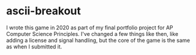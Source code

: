# ascii-breakout

I wrote this game in 2020 as part of my final portfolio project for AP
Computer Science Principles. I've changed a few things like then, like adding
a license and signal handling, but the core of the game is the same as when
I submitted it.
